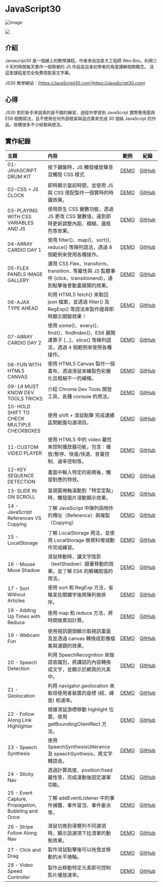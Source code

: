 # JavaScript30

![image](https://img.shields.io/badge/JavaScript30-exercise-brightgreen.svg)

![](https://images2.imgbox.com/b5/5c/jHDElqnA_o.jpg)

## 介紹

Javascript30 是一個線上的教學課程，作者來自加拿大工程師 Wes Bos，利用三十天的時間每天實作一個簡單的 JS 作品並自身初學者的角度講解相關概念。 且這堂課程是完全免費搭配英文字幕。

JS30 教學網站：[https://JavaScript30.com](https://JavaScript30.com)

## 心得

JS30 對於新手來說真的是不錯的練習，過程中學習到 JavaScript 實際應用面與 ES6 相關寫法，且不使用任何外部框架與函式庫來完成 30 個純 JavaScript 的作品。收穫很多不少經驗與想法。

## 實作紀錄

| 主題                                               | 內容                                                                                                               |                                                   範例                                                    | 紀錄                                                                                                          |
| :------------------------------------------------- | :----------------------------------------------------------------------------------------------------------------- | :-------------------------------------------------------------------------------------------------------: | ------------------------------------------------------------------------------------------------------------- |
| 01-JAVASCRIPT DRUM KIT                             | 按下鍵盤時，JS 觸發播放聲音且觸發 CSS 樣式                                                                         |             [DEMO](https://jedchang.github.io/JavaScript30/01-JavaScript.Drum.Kit/index.html)             | [GitHub](https://github.com/jedchang/JavaScript30/tree/master/01-JavaScript.Drum.Kit)                         |
| 02-CSS + JS CLOCK                                  | 即時顯示當前時間，並使用 JS 與 CSS 搭配製作一個實時的時鐘效果。                                                    |              [DEMO](https://jedchang.github.io/JavaScript30/02-JS.and.CSS.Clock/index.html)               | [GitHub](https://github.com/jedchang/JavaScript30/tree/master/02-JS.and.CSS.Clock)                            |
| 03-PLAYING WITH CSS VARIABLES AND JS               | 使用原生 CSS 變數功能，透過 JS 更改 CSS 變數值，達到即時更新調整內距、模糊、邊框色等效果。                         |                [DEMO](https://jedchang.github.io/JavaScript30/03-CSS.Variables/index.html)                | [GitHub](https://github.com/jedchang/JavaScript30/tree/master/03-CSS.Variables)                               |
| 04-ARRAY CARDIO DAY 1                              | 使用 filter()、map()、sort()、reduce() 等陣列語法，透過 8 個範例來使用各種操作。                                   |             [DEMO](https://jedchang.github.io/JavaScript30/04-Array.Cardio.Day.1/index.html)              | [GitHub](https://github.com/jedchang/JavaScript30/tree/master/04-Array.Cardio.Day.1)                          |
| 05-FLEX PANELS IMAGE GALLERY                       | 運用 CSS Flex、transform、transition.. 等屬性與 JS 監聽事件 (click、transitionend)，達到點擊後會動畫展開的效果。   |             [DEMO](https://jedchang.github.io/JavaScript30/05-Flex.Panel.Gallery/index.html)              | [GitHub](https://github.com/jedchang/JavaScript30/tree/master/05-Flex.Panel.Gallery)                          |
| 06-AJAX TYPE AHEAD                                 | 利用 HTML5 fetch() 來取回 json 檔案，並透過 filter() 及 RegExp() 等語法來製作搜尋即時顯示關聯效果！                |                 [DEMO](https://jedchang.github.io/JavaScript30/06-Type.Ahead/index.html)                  | [GitHub](https://github.com/jedchang/JavaScript30/tree/master/06-Type.Ahead)                                  |
| 07-ARRAY CARDIO DAY 2                              | 使用 some()、every()、find()、findIndex()、ES6 展開運算子 [...]、slice() 等陣列語法，透過 4 個範例來使用各種操作。 |             [DEMO](https://jedchang.github.io/JavaScript30/07-Array.Cardio.Day.2/index.html)              | [GitHub](https://github.com/jedchang/JavaScript30/tree/master/07-Array.Cardio.Day.2)                          |
| 08-FUN WITH HTML5 CANVAS                           | 使用 HTML5 Canvas 製作一個畫布，透過滑鼠來繪製色彩變化且粗細不一的線條。                                           |            [DEMO](https://jedchang.github.io/JavaScript30/08-Fun.with.HTML5.Canvas/index.html)            | [GitHub](https://github.com/jedchang/JavaScript30/tree/master/08-Fun.with.HTML5.Canvas)                       |
| 09-14 MUST KNOW DEV TOOLS TRICKS                   | 介紹 Chrome Dev Tools 開發工具，各種 console 的用法。                                                              |            [DEMO](https://jedchang.github.io/JavaScript30/09-Dev.Tools.Domination/index.html)             | [GitHub](https://github.com/jedchang/JavaScript30/tree/master/09-Dev.Tools.Domination)                        |
| 10-HOLD SHIFT TO CHECK MULTIPLE CHECKBOXES         | 使用 shift + 滑鼠點擊 完成連續區間範圍勾選項目。                                                                   |       [DEMO](https://jedchang.github.io/JavaScript30/10-Hold.Shift.and.Check.Checkboxes/index.html)       | [GitHub](https://github.com/jedchang/JavaScript30/tree/master/10-Hold.Shift.and.Check.Checkboxes)             |
| 11-CUSTOM VIDEO PLAYER                             | 使用 HTML5 中的 video 屬性來控制播放器功能，包含：播放/暫停、快進/快退、音量控制、速率控制等。                     |             [DEMO](https://jedchang.github.io/JavaScript30/11-Custom.Video.Player/index.html)             | [GitHub](https://github.com/jedchang/JavaScript30/tree/master/11-Custom.Video.Player)                         |
| 12-KEY SEQUENCE DETECTION                          | 畫面中輸入特定的密碼後，觸發對應的特效。                                                                           |           [DEMO](https://jedchang.github.io/JavaScript30/12-Key.Sequence.Detection/index.html)            | [GitHub](https://github.com/jedchang/JavaScript30/tree/master/12-Key.Sequence.Detection)                      |
| 13-SLIDE IN ON SCROLL                              | 當視窗捲軸滾動到「特定定點」時，觸發圖片滑動顯示效果。                                                             |             [DEMO](https://jedchang.github.io/JavaScript30/13-Slide.in.on.Scroll/index.html)              | [GitHub](https://github.com/jedchang/JavaScript30/tree/master/13-Slide.in.on.Scroll)                          |
| 14 - JavaScript References VS Copying              | 了解 JavaScript 中陣列與物件的傳址（Reference）與複製（Copying）                                                   |      [DEMO](https://jedchang.github.io/JavaScript30/14-JavaScript.References.VS.Copying/index.html)       | [GitHub](https://github.com/jedchang/JavaScript30/tree/master/14-JavaScript.References.VS.Copying)            |
| 15 - LocalStorage                                  | 了解 LocalStorage 用法，並使用 LocalStorage 做資料增減動作完成練習。                                               |                [DEMO](https://jedchang.github.io/JavaScript30/15-LocalStorage/index.html)                 | [GitHub](https://github.com/jedchang/JavaScript30/tree/master/15-LocalStorage)                                |
| 16 - Mouse Move Shadow                             | 滑鼠移動時，讓文字陰影（textShadow）跟著移動的效果。並了解 ES6 的解構賦值的用法。                                  |              [DEMO](https://jedchang.github.io/JavaScript30/16-Mouse.Move.Shadow/index.html)              | [GitHub](https://github.com/jedchang/JavaScript30/tree/master/16-Mouse.Move.Shadow)                           |
| 17 - Sort Without Articles                         | 使用 sort 和 RegExp 方法，省略某些關鍵字後將陣列做排序。                                                           |            [DEMO](https://jedchang.github.io/JavaScript30/17-Sort.Without.Articles/index.html)            | [GitHub](https://github.com/jedchang/JavaScript30/tree/master/17-Sort.Without.Articles)                       |
| 18 - Adding Up Times with Reduce                   | 使用 map 和 reduce 方法，將時間做累加計算。                                                                        |         [DEMO](https://jedchang.github.io/JavaScript30/18-Adding.Up.Times.with.Reduce/index.html)         | [GitHub](https://github.com/jedchang/JavaScript30/tree/master/18-Adding.Up.Times.with.Reduce)                 |
| 19 - Webcam Fun                                    | 使用視訊鏡頭顯示取視訊畫面及並透過 canvas 轉換成影像檔案與濾鏡的效果。                                             |                 [DEMO](https://jedchang.github.io/JavaScript30/19-Webcam.Fun/index.html)                  | [GitHub](https://github.com/jedchang/JavaScript30/tree/master/19-Webcam.Fun)                                  |
| 20 - Speech Detection                              | 利用 SpeechRecognition 來做語音識別，將講話的內容轉換成文字，並顯示於網頁的元素中。                                |              [DEMO](https://jedchang.github.io/JavaScript30/20-Speech.Detection/index.html)               | [GitHub](https://github.com/jedchang/JavaScript30/tree/master/20-Speech.Detection)                            |
| 21 - Geolocation                                   | 利用 navigator.geolocation 來取得使用者裝置的座標 (經、緯度) 和速率。                                              |                 [DEMO](https://jedchang.github.io/JavaScript30/21-Geolocation/index.html)                 | [GitHub](https://github.com/jedchang/JavaScript30/tree/master/21-Geolocation)                                 |
| 22 - Follow Along Link Highlighter                 | 根據滑鼠游標移動 highlight 位置。使用 getBoundingClientRect 方法。                                                 |        [DEMO](https://jedchang.github.io/JavaScript30/22-Follow.Along.Link.Highlighter/index.html)        | [GitHub](https://github.com/jedchang/JavaScript30/tree/master/22-Follow.Along.Link.Highlighter)               |
| 23 - Speech Synthesis                              | 使用 SpeechSynthesisUtterance 及 speechSynthesis，將文字轉語音。                                                   |              [DEMO](https://jedchang.github.io/JavaScript30/23-Speech.Synthesis/index.html)               | [GitHub](https://github.com/jedchang/JavaScript30/tree/master/23-Speech.Synthesis)                            |
| 24 - Sticky Nav                                    | 透過計算高度、position:fixed 屬性等，完成滾動後固定選單功能。                                                      |                 [DEMO](https://jedchang.github.io/JavaScript30/24-Sticky.Nav/index.html)                  | [GitHub](https://github.com/jedchang/JavaScript30/tree/master/24-Sticky.Nav)                                  |
| 25 - Event Capture, Propagation, Bubbling and Once | 了解 addEventListener 中的事件捕獲、事件冒泡、事件委派等。                                                         | [DEMO](https://jedchang.github.io/JavaScript30/25-Event.Capture_Propagation_Bubbling.and.Once/index.html) | [GitHub](https://github.com/jedchang/JavaScript30/tree/master/25-Event.Capture_Propagation_Bubbling.and.Once) |
| 26 - Stripe Follow Along Nav                       | 滑鼠切換到導覽列不同選項時，顯示該選項下拉清單的動態效果。                                                         |           [DEMO](https://jedchang.github.io/JavaScript30/26-Stripe.Follow.Along.Nav/index.html)           | [GitHub](https://github.com/jedchang/JavaScript30/tree/master/26-Stripe.Follow.Along.Nav)                     |
| 27 - Click and Drag                                | 製作滑鼠點擊後可以拖曳並移動的水平捲軸。                                                                           |                    [DEMO](https://jedchang.github.io/JavaScript30/27-Click.and.Drag/)                     | [GitHub](https://github.com/jedchang/JavaScript30/tree/master/27-Click.and.Drag)                              |
| 28 - Video Speed Controller                        | 製作出移動特定元素即可控制影片播放速率。                                                                           |           [DEMO](https://jedchang.github.io/JavaScript30/28-Video.Speed.Controller/index.html)            | [GitHub](https://github.com/jedchang/JavaScript30/tree/master/28-Video.Speed.Controller)                      |
